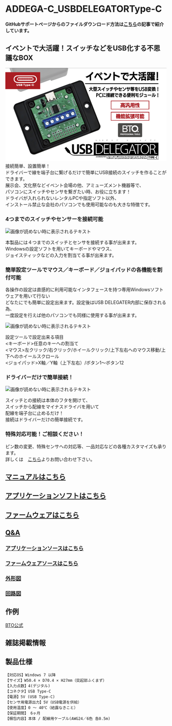 # ADDEGA-C_USBDELEGATORType-C
#### GitHubサポートページからのファイルダウンロード方法は[こちら](https://bit-trade-one.co.jp/h2gh/)の記事で紹介しています。

## イベントで大活躍！スイッチなどをUSB化する不思議なBOX

![](img/2025-03-25-16-01-54.png)
接続簡単、設置簡単！  
ドライバーで線を端子台に繋げるだけで簡単にUSB接続のスイッチを作ることができます。  
展示会、文化祭などイベント会場の他、アミューズメント機器等で、  
パソコンにスイッチやセンサを繋ぎたい時、お役に立ちます！  
ドライバが入れられないレンタルPCや指定ソフト以外、  
インストール禁止な会社のパソコンでも使用可能なのも大きな特徴です。

### 4つまでのスイッチやセンサーを接続可能

![画像が読めない時に表示されるテキスト](https://bit-trade-one.co.jp/wp/wp-content/uploads/2014/04/001_1-Pix.png)

本製品には４つまでのスイッチとセンサを接続する事が出来ます。  
Windowsの設定ソフトを用いてキーボードやマウス、  
ジョイスティックなどの入力を割当てる事が出来ます。

### 簡単設定ツールでマウス／キーボード／ジョイパッドの各機能を割付可能

各操作の設定は直感的に利用可能なインタフェースを持つ専用Windowsソフトウェアを用いて行ない  
どなたにでも簡単に設定出来ます。設定後はUSB DELEGATER内部に保存される為、  
一度設定を行えば他のパソコンでも同様に使用する事が出来ます。

![画像が読めない時に表示されるテキスト](https://bit-trade-one.co.jp/wp/wp-content/uploads/2014/04/P01-DELEGATOR_CT.png)

設定ツールで設定出来る項目  
<キーボード>任意のキーへの割当て  
<マウス>左クリック/右クリック/ホイールクリック/上下左右へのマウス移動/上下へのホイールスクロール  
<ジョイパッド>X軸／Y軸（上下左右）/ボタン1～ボタン12  

### ドライバーだけで簡単接続！

![画像が読めない時に表示されるテキスト](https://bit-trade-one.co.jp/wp/wp-content/uploads/2014/04/001_3-Pix1.png)

スイッチとの接続は本体のフタを開けて、  
スイッチから配線をマイナスドライバを用いて  
配線を端子台に止めるだけ！  
接続はドライバーだけの簡単接続です。

### 特殊対応可能！ご相談ください！

ピン数の変更、特殊センサへの対応等、一品対応などの各種カスタマイズも承ります。  
詳しくは　[こちら](https://bit-trade-one.co.jp/contactus/)よりお問い合わせ下さい。

## [マニュアルはこちら](https://github.com/bit-trade-one/ADDEGA-C_USBDELEGATORType-C/blob/79f3ab2f346e897c7c09eb0937247e94484a021f/Manual/ADDEGA-C_Manual.pdf)

## [アプリケーションソフトはこちら](https://github.com/bit-trade-one/ADDEGA-C_USBDELEGATORType-C/tree/066b4512abc52dea91528ccbbd547c5b463d0ae4/App)  

## [ファームウェアはこちら](https://github.com/bit-trade-one/ADDEGA-C_USBDELEGATORType-C/tree/0289a2fcecbe119984234a0892d871d0922a9b88/Firmware)

## [Q&A](https://github.com/bit-trade-one/ADDEGA-C_USBDELEGATORType-C/blob/0289a2fcecbe119984234a0892d871d0922a9b88/FAQ.md)

### [アプリケーションソースはこちら](https://github.com/bit-trade-one/ADDEGA-C_USBDELEGATORType-C/tree/0289a2fcecbe119984234a0892d871d0922a9b88/App_source)  

### [ファームウェアソースはこちら](https://github.com/bit-trade-one/ADDEGA-C_USBDELEGATORType-C/tree/0289a2fcecbe119984234a0892d871d0922a9b88/Firmware_source)

### [外形図](https://github.com/bit-trade-one/ADDEGA-C_USBDELEGATORType-C/tree/0289a2fcecbe119984234a0892d871d0922a9b88/Dimensions)

### [回路図](https://github.com/bit-trade-one/ADDEGA-C_USBDELEGATORType-C/blob/0289a2fcecbe119984234a0892d871d0922a9b88/Schematics/%E5%9B%9E%E8%B7%AF%E5%9B%B320250108.pdf)



## 作例

[BTO公式](https://bit-trade-one.co.jp/ad00009manual/)  

## 雑誌掲載情報


## 製品仕様
    【対応OS】Windows 7 以降
    【サイズ】W50.4 × D70.4 × H27mm（突起部ふくまず）
    【入力点数】4(デジタル)
    【コネクタ】USB Type-C
    【電源】5V (USB Type-C)
    【センサ用電源出力】5V（USB電源を供給）
    【使用温度】0 ～ 40℃（結露なきこと）
    【保証期間】 6ヶ月
    【梱包内容】本体 / 配線用ケーブル(AWG24／6色 各0.5m)
